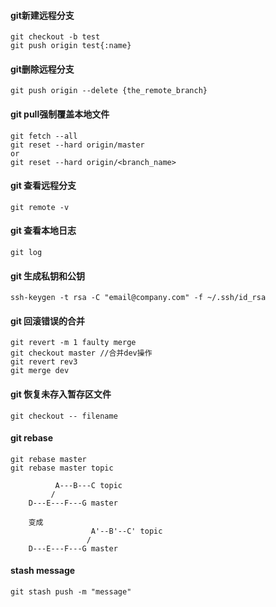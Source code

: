 #### git新建远程分支
```shell
git checkout -b test
git push origin test{:name}
```

#### git删除远程分支
``` shell
git push origin --delete {the_remote_branch}
```
#### git pull强制覆盖本地文件
```shell
git fetch --all
git reset --hard origin/master
or 
git reset --hard origin/<branch_name>
```
#### git 查看远程分支
```shell
git remote -v
```
#### git 查看本地日志
```shell
git log
```
#### git 生成私钥和公钥
```shell
ssh-keygen -t rsa -C "email@company.com" -f ~/.ssh/id_rsa
```
#### git 回滚错误的合并
```shell
git revert -m 1 faulty merge
git checkout master //合并dev操作
git revert rev3
git merge dev 
```
#### git 恢复未存入暂存区文件
```shell
git checkout -- filename
```

#### git rebase
```shell
git rebase master
git rebase master topic

          A---B---C topic
         /
    D---E---F---G master
    
    变成
                  A'--B'--C' topic
                 /
    D---E---F---G master
```

#### stash message
```shell
git stash push -m "message"
```
